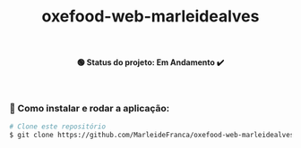 <h1 align="center"> oxefood-web-marleidealves  </h1>

<br><h4 align="center"> 🟢 Status do projeto:  Em Andamento ✔️   </h4> <br>

### 🔧 Como instalar e rodar a aplicação:

```bash
# Clone este repositório
$ git clone https://github.com/MarleideFranca/oxefood-web-marleidealves.git